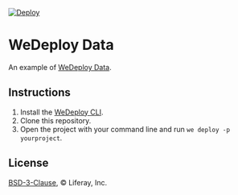 [![Deploy](https://cdn.wedeploy.com/images/deploy.svg)](https://console.wedeploy.com/deploy?repo=https://github.com/wedeploy-examples/data-example)

# WeDeploy Data

An example of [WeDeploy Data](https://wedeploy.com/docs/data/).

## Instructions

1. Install the [WeDeploy CLI](https://wedeploy.com/docs/intro/using-the-command-line/).
2. Clone this repository.
3. Open the project with your command line and run `we deploy -p yourproject`.

## License

[BSD-3-Clause](./LICENSE.md), © Liferay, Inc.
